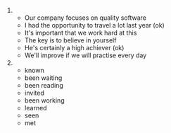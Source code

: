 1.
    - Our company focuses on quality software
    - I had the opportunity to travel a lot last year (ok)
    - It's important that we work hard at this
    - The key is to believe in yourself
    - He's certainly a high achiever (ok)
    - We'll improve if we will practise every day

2.
    - known
    - been waiting
    - been reading
    - invited
    - been working
    - learned
    - seen
    - met